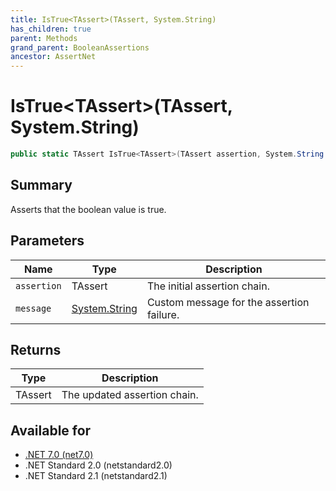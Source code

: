 ```yaml
---
title: IsTrue<TAssert>(TAssert, System.String)
has_children: true
parent: Methods
grand_parent: BooleanAssertions
ancestor: AssertNet
---
```

# IsTrue&lt;TAssert&gt;(TAssert, System.String)

```csharp
public static TAssert IsTrue<TAssert>(TAssert assertion, System.String message);
```

## Summary
Asserts that the boolean value is true.

## Parameters
|Name|Type|Description|
|-|-|-|
|`assertion`|TAssert|The initial assertion chain.|
|`message`|[System.String](https://learn.microsoft.com/en-us/dotnet/api/system.string)|Custom message for the assertion failure.|

## Returns
|Type|Description|
|-|-|
|TAssert|The updated assertion chain.|

## Available for
- [.NET 7.0 (net7.0)](https://versionsof.net/core/7.0/)
- .NET Standard 2.0 (netstandard2.0)
- .NET Standard 2.1 (netstandard2.1)
